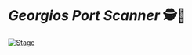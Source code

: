 #  ***Georgios Port Scanner*** 🕵️💉
[![Stage](https://img.shields.io/badge/Release-Stable-brightgreen.svg)]()
